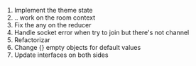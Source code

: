 1. Implement the theme state
2. .. work on the room context
3. Fix the any on the reducer
4. Handle socket error when try to join but there's not channel
5. Refactorizar
6. Change {} empty objects for default values
7. Update interfaces on both sides
